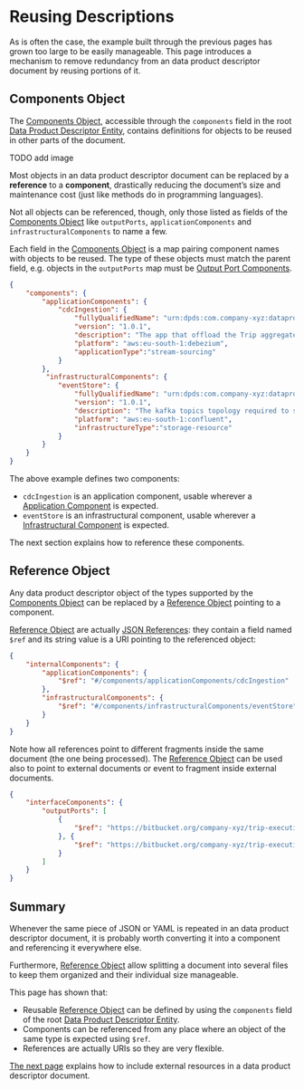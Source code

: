 # Reusing Descriptions

As is often the case, the example built through the previous pages has grown too large to be easily manageable. This page introduces a mechanism to remove redundancy from an data product descriptor document by reusing portions of it.

## Components Object
The [Components Object](../references/specifications/last.md#components-object), accessible through the `components` field in the root [Data Product Descriptor Entity](../references/specifications/last.md#data-product-descriptor-entity), contains definitions for objects to be reused in other parts of the document.

TODO add image

Most objects in an data product descriptor document can be replaced by a **reference** to a **component**, drastically reducing the document’s size and maintenance cost (just like methods do in programming languages).

Not all objects can be referenced, though, only those listed as fields of the [Components Object](../references/specifications/last.md#components-object) like `outputPorts`, `applicationComponents` and `infrastructuralComponents` to name a few.

Each field in the [Components Object](../references/specifications/last.md#components-object) is a map pairing component names with objects to be reused. The type of these objects must match the parent field, e.g. objects in the `outputPorts` map must be [Output Port Components](../references/specifications/last.md##output-port-component).

```json
{
    "components": {
        "applicationComponents": {
            "cdcIngestion": {
                "fullyQualifiedName": "urn:dpds:com.company-xyz:dataproducts:tripExecution:1:applications:cdcIngestion",
                "version": "1.0.1",
                "description": "The app that offload the Trip aggregate from  TMS using CDC",
                "platform": "aws:eu-south-1:debezium",
                "applicationType":"stream-sourcing"
            }
        },
         "infrastructuralComponents": {
            "eventStore": {
                "fullyQualifiedName": "urn:dpds:com.company-xyz:dataproducts:tripExecution:1:infrastructure:eventStore",
                "version": "1.0.1",
                "description": "The kafka topics topology required to store technical events offloaded from TMS by the CDC and the domain events generetaed by eventProcessor application",
                "platform": "aws:eu-south-1:confluent",
                "infrastructureType":"storage-resource"
            }
        }
    } 
}
```

The above example defines two components:

- `cdcIngestion` is an application component, usable wherever a [Application Component](../references/specifications/last.md#applicationComponent) is expected.
- `eventStore` is an infrastructural component, usable wherever a [Infrastructural Component](../references/specifications/last.md#infrastructure-component) is expected.

The next section explains how to reference these components.

## Reference Object
Any data product descriptor object of the types supported by the [Components Object](../references/specifications/last.md#components-object) can be replaced by a [Reference Object](../references/specifications/last.md#reference-object) pointing to a component.

[Reference Object](../references/specifications/last.md#reference-object) are actually [JSON References](https://datatracker.ietf.org/doc/html/draft-pbryan-zyp-json-ref-03): they contain a  field named `$ref` and its string value is a URI pointing to the referenced object:

```json
{
    "internalComponents": {
        "applicationComponents": {
            "$ref": "#/components/applicationComponents/cdcIngestion"
        }, 
        "infrastructuralComponents": {
            "$ref": "#/components/infrastructuralComponents/eventStore"
        }
    }
}
```

Note how all references point to different fragments inside the same document (the one being processed). The [Reference Object](../references/specifications/last.md#reference-object) can be used also to point to external documents or event to fragment inside external documents.

```json
{
    "interfaceComponents": {
        "outputPorts": [
            {
                "$ref": "https://bitbucket.org/company-xyz/trip-execution/src/master/ports/output-ports.json#/tripEvents"
            }, {
                "$ref": "https://bitbucket.org/company-xyz/trip-execution/src/master/ports/output-ports.json#/tripStatus"
            }
        ]
    }
}
```

## Summary
Whenever the same piece of JSON or YAML is repeated in an data product descriptor document, it is probably worth converting it into a component and referencing it everywhere else.

Furthermore, [Reference Object](../references/specifications/last.md#reference-object) allow splitting a document into several files to keep them organized and their individual size manageable.

This page has shown that:

- Reusable [Reference Object](../references/specifications/last.md#reference-object) can be defined by using the `components` field of the root [Data Product Descriptor Entity](../references/specifications/last.md#data-product-descriptor-entity).
- Components can be referenced from any place where an object of the same type is expected using `$ref`.
- References are actually URIs so they are very flexible.

[The next page](./resources.md) explains how to include external resources in a data product descriptor document.



